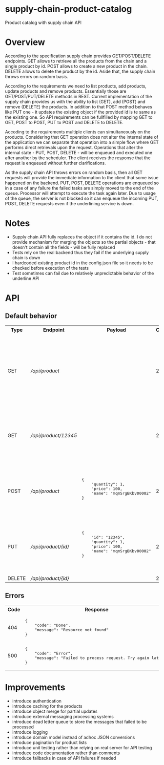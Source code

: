 # supply-chain-product-catalog
Product catalog with supply chain API

# Overview
According to the specification supply chain provides GET/POST/DELETE endpoints. GET allows to retrieve all the products from the chain and a single product by id. POST allows to create a new product in the chain. DELETE allows to delete the product by the id. Aside that, the supply chain throws errors on random basis.

According to the requirements we need to list products, add products, update products and remove products. Essentially those are GET/POST/PUT/DELETE methods in REST. Current implementation of the supply chain provides us with the ability to list (GET), add (POST) and remove (DELETE) the products. In addition to that POST method behaves like PUT one - it updates the existing object if the provided id is te same as the existing one. So API requirements can be fullfilled by mapping GET to GET, POST to POST, PUT to POST and DELETE to DELETE. 

Accoding to the requirements multiple clients can simultaneously on the products. Considering that GET operation does not alter the internal state of the application we can separate that operation into a simple flow where GET performs direct retrievals upon the request. Operations that alter the internal state - PUT, POST, DELETE - will be enqueued and executed one after another by the scheduler. The client receives the response that the request is enqueued without further clarifications.

As the supply chain API throws errors on random basis, then all GET requests will provide the immediate information to the client that some issue happened on the backend. PUT, POST, DELETE operations are enqueued so in a case of any failure the failed tasks are simply moved to the end of the queue. Processor will attempt to execute the task again later. Due to usage of the queue, the server is not blocked so it can enqueue the incoming PUT, POST, DELETE requests even if the underlining service is down. 

# Notes
- Supply chain API fully replaces the object if it contains the id. I do not provide mechanism for merging the objects so the partial objects - that doesn't contain all the fields - will be fully replaced
- Tests rely on the real backend thus they fail if the underlying supply chain is down
- I hardcoded existing product id in the config.json file so it needs to be checked before execution of the tests
- Test sometimes can fail due to relatively unpredictable behavior of the underline API
# API

<h2>Default behavior</h2>
<table>
    <tr>
        <th>Type</th>
        <th>Endpoint</th>
        <th>Payload</th>
        <th>Code</th>
        <th>Response</th>
    </tr>
    <tr>
        <td>GET</td>
        <td><i>/api/product</i></td>
        <td></td>
        <td>200</td>
        <td><pre>
{
    "code": "Done",
    "content": {
        "bundle": [
            {
                "quantity": 1,
                "id": "1234",
                "price": 0,
                "name": "OHDGYevAiE"
            }
        ]
    }
}`
        </pre></td>
    </tr>
    <tr>
        <td>GET</td>
        <td><i>/api/product/12345</i></td>
        <td></td>
        <td>200</td>
        <td><pre>
{ 
    "code": "Done", 
    "content": {
        "quantity": 1, 
        "id": "12345", 
        "price": 0,  
        "name": "OHDGYevAiE" 
    } 
}
        </pre></td>
    </tr>
    <tr>
        <td>POST</td>
        <td><i>/api/product</i></td>
        <td><pre>
{
    "quantity": 1,
    "price": 100,
    "name": "mqmSrgBKbv00002"
}
        </pre></td>
        <td>201</td>
        <td><pre>
{
    "code": "Enqueued",
    "content": {
        "id": "12345",
        "quantity": 1,
        "price": 100,
        "name": "mqmSrgBKbv00002"
    }
}
        </pre></td>
    </tr>
    <tr>
        <td>PUT</td>
        <td><i>/api/product/{id}</i></td>
        <td><pre>
{
    "id": "12345",
    "quantity": 1,
    "price": 100,
    "name": "mqmSrgBKbv00002"
}
        </pre></td>
        <td>200</td>
        <td><pre>
{
    "code": "Enqueued",
    "content": {
        "id": "12345",
        "quantity": 1,
        "price": 100,
        "name": "mqmSrgBKbv00002"
    }
}
        </pre></td>
    </tr>
        <tr>
        <td>DELETE</td>
        <td><i>/api/product/{id}</i></td>
        <td></td>
        <td>204</td>
        <td></td>
    </tr>
</table>

<h2>Errors</h2>
<table>
    <tr>
        <th>Code</th>
        <th>Response</th>
    </tr>
    <tr>
        <td>404</td>
        <td><pre>{
    "code": "Done",
    "message": "Resource not found"
}</pre></td>
    </tr>
    <tr>
        <td>500</td>
        <td><pre>{
    "code": "Error",
    "message": "Failed to process request. Try again later."
}</rep></td>
    </tr>
</table>

# Improvements
- introduce authentication
- introduce caching for the products
- introduce object merge for partial updates
- introduce external messaging processing systems 
- introduce dead letter queue to store the messages that failed to be processed
- introduce logging
- introduce domain model instead of adhoc JSON conversions
- introduce pagination for product lists
- introduce unit testing rather than relying on real server for API testing
- introduce code documentation rather than comments
- introduce fallbacks in case of API failures if needed
